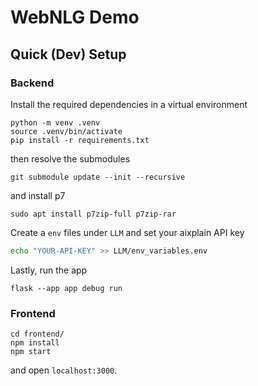 # WebNLG Demo

## Quick (Dev) Setup
### Backend
Install the required dependencies in a virtual environment
```shell
python -m venv .venv
source .venv/bin/activate 
pip install -r requirements.txt
```

then resolve the submodules

```shell
git submodule update --init --recursive
```

and install p7

```shell
sudo apt install p7zip-full p7zip-rar
```

Create a `env` files under `LLM` and set your aixplain API key

```bash
echo "YOUR-API-KEY" >> LLM/env_variables.env
```

Lastly, run the app

```shell
flask --app app debug run
```

### Frontend

```shell
cd frontend/
npm install
npm start
```

and open `localhost:3000`.